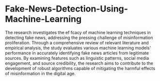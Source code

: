 # Fake-News-Detection-Using-Machine-Learning
The research investigates the ef fcacy of machine learning techniques in detecting fake news, addressing the pressing challenge of misinformation proliferation. Through a comprehensive review of relevant literature and empirical analysis, the study evaluates various machine learning models' performance in accurately identifying fake news articles from legitimate sources. By examining features such as linguistic patterns, social media engagement, and source credibility, the research aims to contribute to the development of robust algorithms capable of mitigating the harmful effects of misinformation in the digital age.
